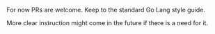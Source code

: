 For now PRs are welcome.
Keep to the standard Go Lang style guide.

More clear instruction might come in the future if there is a need for it.
